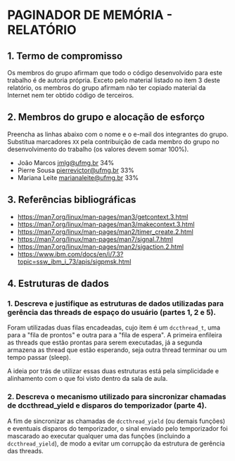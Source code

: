 # PAGINADOR DE MEMÓRIA - RELATÓRIO

## 1. Termo de compromisso

Os membros do grupo afirmam que todo o código desenvolvido para este
trabalho é de autoria própria.  Exceto pelo material listado no item
3 deste relatório, os membros do grupo afirmam não ter copiado
material da Internet nem ter obtido código de terceiros.

## 2. Membros do grupo e alocação de esforço

Preencha as linhas abaixo com o nome e o e-mail dos integrantes do
grupo.  Substitua marcadores `XX` pela contribuição de cada membro
do grupo no desenvolvimento do trabalho (os valores devem somar
100%).

  * João Marcos <jmlg@ufmg.br> 34%
  * Pierre Sousa <pierrevictor@ufmg.br> 33%
  * Mariana Leite <marianaleite@ufmg.br> 33%

## 3. Referências bibliográficas

- https://man7.org/linux/man-pages/man3/getcontext.3.html
- https://man7.org/linux/man-pages/man3/makecontext.3.html
- https://man7.org/linux/man-pages/man2/timer_create.2.html
- https://man7.org/linux/man-pages/man7/signal.7.html
- https://man7.org/linux/man-pages/man2/sigaction.2.html
- https://www.ibm.com/docs/en/i/7.3?topic=ssw_ibm_i_73/apis/sigpmsk.html


## 4. Estruturas de dados

### 1. Descreva e justifique as estruturas de dados utilizadas para gerência das threads de espaço do usuário (partes 1, 2 e 5).

Foram utilizadas duas filas encadeadas, cujo item é um `dccthread_t`, uma para a "fila de prontos" e outra para a "fila de espera". A primeira enfileira as threads que estão prontas para serem executadas, já a segunda armazena as thread que estão esperando, seja outra thread terminar ou um tempo passar (sleep).

A ideia por trás de utilizar essas duas estruturas está pela simplicidade e alinhamento com o que foi visto dentro da sala de aula.

### 2. Descreva o mecanismo utilizado para sincronizar chamadas de dccthread_yield e disparos do temporizador (parte 4).

A fim de sincronizar as chamadas de `dccthread_yield` (ou demais funções) e eventuais disparos do temporizador, o sinal enviado pelo temporizador foi mascarado ao executar qualquer uma das funções (incluindo a `dccthread_yield`), de modo a evitar um corrupção da estrutura de gerência das threads.

        